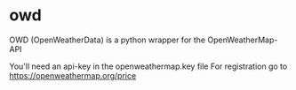 # owd
OWD (OpenWeatherData) is a python wrapper for the OpenWeatherMap-API

You'll need an api-key in the openweathermap.key file For registration go to https://openweathermap.org/price


